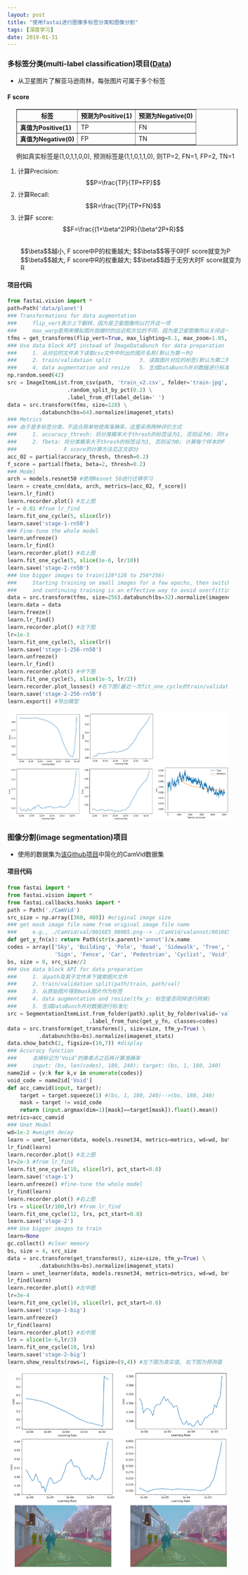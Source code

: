 ```yaml
---
layout: post
title: "使用fastai进行图像多标签分类和图像分割"
tags: [深度学习]
date: 2019-01-31
---
```


### 多标签分类(multi-label classification)项目([Data](https://www.kaggle.com/c/planet-understanding-the-amazon-from-space/data))
+ 从卫星图片了解亚马逊雨林，每张图片可属于多个标签

#### F score

<div style="position:relative; left:20px;">
<table border="1" cellpadding="10">
  <tr>
    <th>标签</th>
    <th>预测为Positive(1)</th>
    <th>预测为Negative(0)</th>
  </tr>
  <tr>
    <td><strong>真值为Positive(1)</strong></td>
    <td>TP</td>
    <td>FN</td>
  </tr>
  <tr>
    <td><strong>真值为Negative(0)</strong></td>
    <td>FP</td>
    <td>TN</td>
  </tr>
</table>
<div>例如真实标签是(1,0,1,1,0,0), 预测标签是(1,1,0,1,1,0), 则TP=2, FN=1, FP=2, TN=1</div>
</div>

1. 计算Precision: $$P=\frac{TP}{TP+FP}$$   
2. 计算Recall: $$R=\frac{TP}{TP+FN}$$   
3. 计算F score: $$F=\frac{(1+\beta^2)PR}{\beta^2P+R}$$
<br>
<span style="position:relative; left:30px;">$$\beta$$越小, F score中P的权重越大; $$\beta$$等于0时F score就变为P</span>
<br>
<span style="position:relative; left:30px;">$$\beta$$越大, F score中R的权重越大; $$\beta$$趋于无穷大时F score就变为R</span>
<br>


#### 项目代码
```python
from fastai.vision import *
path=Path('data/planet')
### Transformations for data augmentation
###     flip_vert表示上下翻转，因为是卫星图像所以打开这一项
###     max_warp是用来模拟图片拍摄时的远近和方位的不同，因为是卫星图像所以关闭这一项
tfms = get_transforms(flip_vert=True, max_lighting=0.1, max_zoom=1.05, max_warp=0.)
### Use data block API instead of ImageDataBunch for data preparation
###     1. 从对应的文件夹下读取csv文件中列出的图片名称(默认为第一列)
###     2. train/validation split         3. 读取图片对应的标签(默认为第二列)
###     4. data augmentation and resize   5. 生成DataBunch并对数据进行标准化
np.random.seed(42)
src = ImageItemList.from_csv(path, 'train_v2.csv', folder='train-jpg', suffix='.jpg')  \
                   .random_split_by_pct(0.2) \
                   .label_from_df(label_delim=' ')
data = src.transform(tfms, size=128) \
          .databunch(bs=64).normalize(imagenet_stats)
### Metrics
### 由于是多标签分类，不适合简单地使用准确率，这里采用两种评价方式
###     1. accuracy_thresh: 将分类概率大于thresh的标签设为1, 否则设为0; 同target比较计算标签的准确率
###     2. fbeta: 将分类概率大于thresh的标签设为1, 否则设为0; 计算每个样本的F score并平均
###               F score的计算方法见正文部分
acc_02 = partial(accuracy_thresh, thresh=0.2)
f_score = partial(fbeta, beta=2, thresh=0.2)               
### Model
arch = models.resnet50 #使用Resnet 50进行迁移学习
learn = create_cnn(data, arch, metrics=[acc_02, f_score])
learn.lr_find()
learn.recorder.plot() #左上图
lr = 0.01 #from lr_find
learn.fit_one_cycle(5, slice(lr))
learn.save('stage-1-rn50')
### Fine-tune the whole model
learn.unfreeze()
learn.lr_find()
learn.recorder.plot() #右上图
learn.fit_one_cycle(5, slice(1e-6, lr/10))
learn.save('stage-2-rn50')
### Use bigger images to train(128*128 to 256*256)
###     Starting training on small images for a few epochs, then switching to bigger images,
###     and continuing training is an effective way to avoid overfitting
data = src.transform(tfms, size=256).databunch(bs=32).normalize(imagenet_stats)
learn.data = data
learn.freeze()
learn.lr_find()
learn.recorder.plot() #左下图
lr=1e-3
learn.fit_one_cycle(5, slice(lr))
learn.save('stage-1-256-rn50')
learn.unfreeze()
learn.lr_find()
learn.recorder.plot() #中下图
learn.fit_one_cycle(5, slice(1e-5, lr/2))
learn.recorder.plot_losses() #右下图(最近一次fit_one_cycle的train/validation loss)
learn.save('stage-2-256-rn50')
learn.export() #导出模型
```
![img](/img/planet.png)


### 图像分割(image segmentation)项目
+ 使用的数据集为[该Github项目](https://github.com/alexgkendall/SegNet-Tutorial.git)中简化的CamVid数据集

#### 项目代码
```python
from fastai import *
from fastai.vision import *
from fastai.callbacks.hooks import *
path = Path('./CamVid')
src_size = np.array([360, 480]) #original image size
### get mask image file name from original image file name
###     e.g., ./CamVid/val/0016E5_08085.png--> ./CamVid/valannot/0016E5_08085.png
def get_y_fn(x): return Path(str(x.parent)+'annot')/x.name
codes = array(['Sky', 'Building', 'Pole', 'Road', 'Sidewalk', 'Tree', \
               'Sign', 'Fence', 'Car', 'Pedestrian', 'Cyclist', 'Void']) #mask code
bs, size = 8, src_size//2
### Use data block API for data preparation
###     1. 从path及其子文件夹下搜索图片文件
###     2. train/validation split(path/train, path/val)         
###     3. 从原始图片得到mask图片作为标签
###     4. data augmentation and resize(tfm_y: 标签是否同样进行转换)   
###     5. 生成DataBunch并对数据进行标准化
src = SegmentationItemList.from_folder(path).split_by_folder(valid='val') \
                          .label_from_func(get_y_fn, classes=codes)
data = src.transform(get_transforms(), size=size, tfm_y=True) \
          .databunch(bs=bs).normalize(imagenet_stats)
data.show_batch(2, figsize=(10,7)) #display
### Accuracy function
###     去掉标记为‘Void’的像素点之后再计算准确率
###     input: (bs, len(codes), 180, 240); target: (bs, 1, 180, 240)
name2id = {v:k for k,v in enumerate(codes)}
void_code = name2id['Void']
def acc_camvid(input, target):
    target = target.squeeze(1) #(bs, 1, 180, 240)-->(bs, 180, 240)
    mask = target != void_code
    return (input.argmax(dim=1)[mask]==target[mask]).float().mean()
metrics=acc_camvid
### Unet Model
wd=1e-2 #weight decay
learn = unet_learner(data, models.resnet34, metrics=metrics, wd=wd, bottle=True)
lr_find(learn)
learn.recorder.plot() #左上图
lr=2e-3 #from lr_find
learn.fit_one_cycle(10, slice(lr), pct_start=0.8)
learn.save('stage-1')
learn.unfreeze() #fine-tune the whole model
lr_find(learn)
learn.recorder.plot() #右上图
lrs = slice(lr/100,lr) #from lr_find
learn.fit_one_cycle(12, lrs, pct_start=0.8)
learn.save('stage-2')
### Use bigger images to train
learn=None
gc.collect() #clear memory
bs, size = 4, src_size
data = src.transform(get_transforms(), size=size, tfm_y=True) \
          .databunch(bs=bs).normalize(imagenet_stats)
learn = unet_learner(data, models.resnet34, metrics=metrics, wd=wd, bottle=True).load('stage-2')
lr_find(learn)
learn.recorder.plot() #左中图
lr=3e-4
learn.fit_one_cycle(10, slice(lr), pct_start=0.8)
learn.save('stage-1-big')
learn.unfreeze()
lr_find(learn)
learn.recorder.plot() #右中图
lrs = slice(1e-6,lr/3)
learn.fit_one_cycle(10, lrs)
learn.save('stage-2-big')
learn.show_results(rows=1, figsize=(9,4)) #左下图为真实值, 右下图为预测值
```

![img](/img/seg.PNG)
